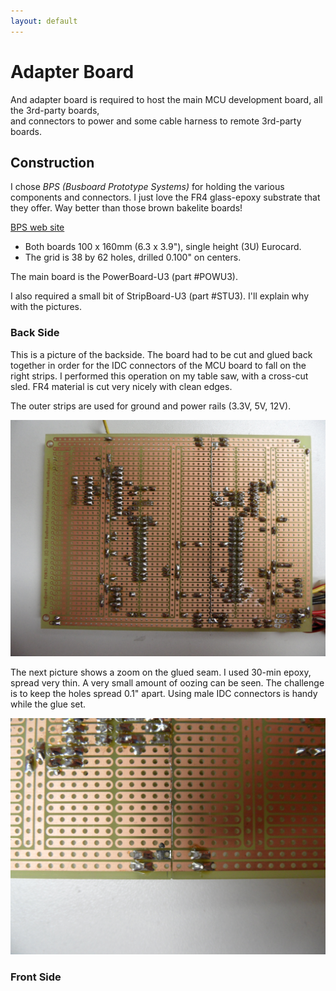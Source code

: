 ```yaml
---
layout: default
---
```


# Adapter Board

And adapter board is required to host the main MCU development board, all the 3rd-party boards, \
and connectors to power and some cable harness to remote 3rd-party boards.

## Construction

I chose _BPS (Busboard Prototype Systems)_ for holding the various components and connectors.
I just love the FR4 glass-epoxy substrate that they offer. Way better than those brown bakelite boards!

[BPS web site](www.BusBoard.com)

*  Both boards 100 x 160mm (6.3 x 3.9"), single height (3U) Eurocard.
*  The grid is 38 by 62 holes, drilled 0.100" on centers.

The main board is the PowerBoard-U3 (part #POWU3).

I also required a small bit of StripBoard-U3 (part #STU3). I'll explain why with the pictures.

### Back Side

This is a picture of the backside.
The board had to be cut and glued back together in order for the IDC connectors of the MCU board to fall on the right strips.
I performed this operation on my table saw, with a cross-cut sled. FR4 material is cut very nicely with clean edges.

The outer strips are used for ground and power rails (3.3V, 5V, 12V).

![back side](./images/adapter_board_back.JPG)

The next picture shows a zoom on the glued seam. I used 30-min epoxy, spread very thin. A very small amount of oozing can be seen.
The challenge is to keep the holes spread 0.1" apart. Using male IDC connectors is handy while the glue set.

![seam zoomin](./images/adapter_board_seam_zoomin.JPG)

### Front Side



